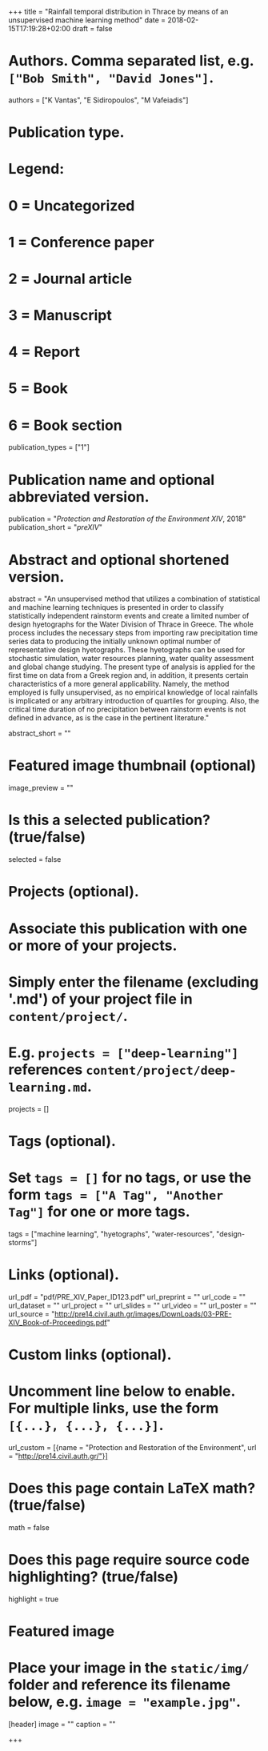 +++
title = "Rainfall temporal distribution in Thrace by means of an unsupervised machine learning method"
date = 2018-02-15T17:19:28+02:00
draft = false

# Authors. Comma separated list, e.g. `["Bob Smith", "David Jones"]`.
authors = ["K Vantas", "E Sidiropoulos", "M Vafeiadis"]

# Publication type.
# Legend:
# 0 = Uncategorized
# 1 = Conference paper
# 2 = Journal article
# 3 = Manuscript
# 4 = Report
# 5 = Book
# 6 = Book section
publication_types = ["1"]

# Publication name and optional abbreviated version.
publication = "*Protection and Restoration of the Environment XIV*, 2018"
publication_short = "*preXIV*"

# Abstract and optional shortened version.
abstract = "An unsupervised method that utilizes a combination of statistical and machine learning techniques is presented in order to classify statistically independent rainstorm events and create a limited number of design hyetographs for the Water Division of Thrace in Greece. The whole process includes the necessary steps from importing raw precipitation time series data to producing the initially unknown optimal number of representative design hyetographs. These hyetographs can be used for stochastic simulation, water resources planning, water quality assessment and global change studying. The present type of analysis is applied for the first time on data from a Greek region and, in addition, it presents certain characteristics of a more general applicability. Namely, the method employed is fully unsupervised, as no empirical knowledge of local rainfalls is implicated or any arbitrary introduction of quartiles for grouping. Also, the critical time duration of no precipitation between rainstorm events is not defined in advance, as is the case in the pertinent literature."

abstract_short = ""

# Featured image thumbnail (optional)
image_preview = ""

# Is this a selected publication? (true/false)
selected = false

# Projects (optional).
#   Associate this publication with one or more of your projects.
#   Simply enter the filename (excluding '.md') of your project file in `content/project/`.
#   E.g. `projects = ["deep-learning"]` references `content/project/deep-learning.md`.
projects = []

# Tags (optional).
#   Set `tags = []` for no tags, or use the form `tags = ["A Tag", "Another Tag"]` for one or more tags.
tags = ["machine learning", "hyetographs", "water-resources", "design-storms"]

# Links (optional).
url_pdf = "pdf/PRE_XIV_Paper_ID123.pdf"
url_preprint = ""
url_code = ""
url_dataset = ""
url_project = ""
url_slides = ""
url_video = ""
url_poster = ""
url_source = "http://pre14.civil.auth.gr/images/DownLoads/03-PRE-XIV_Book-of-Proceedings.pdf"

# Custom links (optional).
#   Uncomment line below to enable. For multiple links, use the form `[{...}, {...}, {...}]`.
url_custom = [{name = "Protection and Restoration of the Environment", url = "http://pre14.civil.auth.gr/"}]

# Does this page contain LaTeX math? (true/false)
math = false

# Does this page require source code highlighting? (true/false)
highlight = true

# Featured image
# Place your image in the `static/img/` folder and reference its filename below, e.g. `image = "example.jpg"`.
[header]
image = ""
caption = ""

+++
